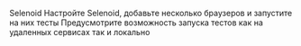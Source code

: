 Selenoid
Настройте Selenoid, добавьте несколько браузеров и запустите на них тесты
Предусмотрите возможность запуска тестов как на удаленных сервисах так и локально
